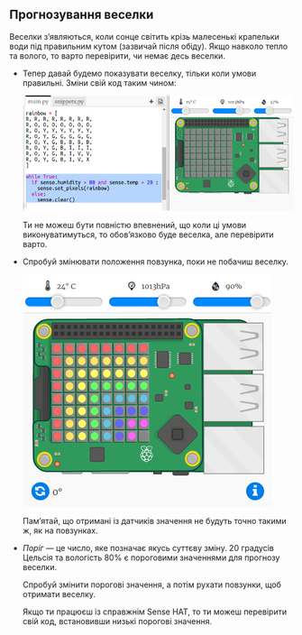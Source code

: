 ## Прогнозування веселки

Веселки з’являються, коли сонце світить крізь малесенькі крапельки води під правильним кутом (зазвичай після обіду). Якщо навколо тепло та волого, то варто перевірити, чи немає десь веселки.

+ Тепер давай будемо показувати веселку, тільки коли умови правильні. Зміни свій код таким чином:
    
    ![знімок екрана](images/rainbow-check.png)
    
    Ти не можеш бути повністю впевнений, що коли ці умови виконуватимуться, то обов’язково буде веселка, але перевірити варто.

+ Спробуй змінювати положення повзунка, поки не побачиш веселку.
    
    ![знімок екрана](images/rainbow-trigger.png)
    
    Пам’ятай, що отримані із датчиків значення не будуть точно такими ж, як на повзунках.

+ *Поріг* — це число, яке позначає якусь суттєву зміну. 20 градусів Цельсія та вологість 80% є пороговими значеннями для прогнозу веселки.
    
    Спробуй змінити порогові значення, а потім рухати повзунки, щоб отримати веселку.
    
    Якщо ти працюєш із справжнім Sense HAT, то ти можеш перевірити свій код, встановивши низькі порогові значення.